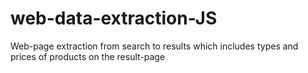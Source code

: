 # web-data-extraction-JS
Web-page extraction from search to results which includes types and prices of products on the result-page
